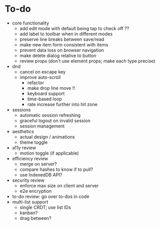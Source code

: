 # To-do

- core functionality
  - add edit mode with default being tap to check off ??
  - add label to toolbar when in different modes
  - preserve line breaks between save/read
  - make new item form consistent with items
  - prevent data loss on browser navigation
  - make delete dialog relative to button
  - review props (don't use element props; make each type precise)
- dnd
  - cancel on escape key
  - improve auto-scroll
    - refactor
    - make drop line move !!
    - keyboard support
    - time-based loop
    - rate increase further into hit zone
- sessions
  - automatic session refreshing
  - graceful logout on invalid session
  - session management
- aesthetics
  - actual design / animations
  - theme toggle
- a11y review
  - motion toggle (if applicable)
- efficiency review
  - merge on server?
  - compare hashes to know if to pull?
  - use IndexedDB API?
- security review
  - enforce max size on client and server
  - e2e encryption
- to-do review: go over to-dos in code
- multi-list support
  - single CRDT; use list IDs
  - kanban?
  - drag between?

